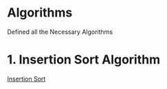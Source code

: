 # Algorithms
Defined all the Necessary Algorithms 

# 1. Insertion Sort Algorithm

[Insertion Sort](InsertionSort.java)
